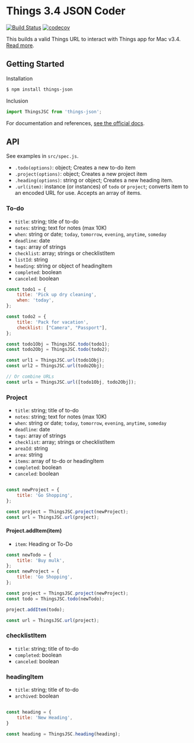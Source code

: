 # Things 3.4 JSON Coder

[![Build Status](https://travis-ci.org/seripap/things-json.svg?branch=master)](https://travis-ci.org/seripap/things-json) [![codecov](https://codecov.io/gh/seripap/things-json/branch/master/graph/badge.svg)](https://codecov.io/gh/seripap/things-json)

This builds a valid Things URL to interact with Things app for Mac v3.4. [Read more](https://support.culturedcode.com/customer/en/portal/articles/2803573).

## Getting Started

Installation

```bash
$ npm install things-json
```

Inclusion

```js
import ThingsJSC from 'things-json';
```

For documentation and references, [see the official docs](https://support.culturedcode.com/customer/en/portal/articles/2803573).

## API

See examples in `src/spec.js`.

- `.todo(options)`: object; Creates a new to-do item
- `.project(options)`: object; Creates a new project item
- `.heading(options)`: string or object; Creates a new heading item.
- `.url(item)`: instance (or instances) of `todo` or `project`; converts item to an encoded URL for use. Accepts an array of items.

### To-do

- `title`: string; title of to-do
- `notes`: string; text for notes (max 10K)
- `when`: string or date; `today`, `tomorrow`, `evening`, `anytime`, `someday`
- `deadline`: date
- `tags`: array of strings
- `checklist`: array; strings or checklistItem
- `listId`: string
- `heading`: string or object of headingItem
- `completed`: boolean
- `canceled`: boolean

```js
const todo1 = {
    title: 'Pick up dry cleaning',
    when: 'today',
};

const todo2 = {
    title: 'Pack for vacation',
    checklist: ["Camera", "Passport"],
};

const todo1Obj = ThingsJSC.todo(todo1);
const todo2Obj = ThingsJSC.todo(todo2);

const url1 = ThingsJSC.url(todo1Obj);
const url2 = ThingsJSC.url(todo2Obj);

// Or combine URLs
const urls = ThingsJSC.url([todo1Obj, todo2Obj]);
```

### Project

- `title`: string; title of to-do
- `notes`: string; text for notes (max 10K)
- `when`: string or date; `today`, `tomorrow`, `evening`, `anytime`, `someday`
- `deadline`: date
- `tags`: array of strings
- `checklist`: array; strings or checklistItem
- `areaId`: string
- `area`: string
- `items`: array of to-do or headingItem
- `completed`: boolean
- `canceled`: boolean


```js

const newProject = {
    title: 'Go Shopping',
};

const project = ThingsJSC.project(newProject);
const url = ThingsJSC.url(project);

```

#### Project.addItem(item)

- `item`: Heading or To-Do

```js
const newTodo = {
    title: 'Buy mulk',
};
const newProject = {
    title: 'Go Shopping',
};

const project = ThingsJSC.project(newProject);
const todo = ThingsJSC.todo(newTodo);

project.addItem(todo);

const url = ThingsJSC.url(project);
```

### checklistItem

- `title`: string; title of to-do
- `completed`: boolean
- `canceled`: boolean

### headingItem

- `title`: string; title of to-do
- `archived`: boolean

```js

const heading = {
    title: 'New Heading',
}

const heading = ThingsJSC.heading(heading);

```
